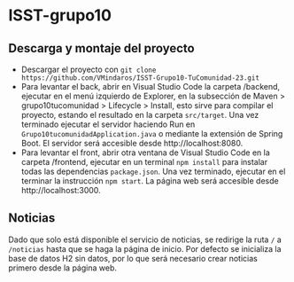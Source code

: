 # ISST-grupo10
## Descarga y montaje del proyecto
- Descargar el proyecto con `git clone https://github.com/VMindaros/ISST-Grupo10-TuComunidad-23.git`
- Para levantar el back, abrir en Visual Studio Code la carpeta /backend, ejecutar en el menú izquierdo de Explorer, en la subsección de Maven >  grupo10tucomunidad > Lifecycle > Install, esto sirve para compilar el proyecto, estando el resultado en la carpeta `src/target`. Una vez terminado ejecutar el servidor haciendo Run en `Grupo10tucomunidadApplication.java` o mediante la extensión de Spring Boot. El servidor será accesible desde http://localhost:8080.
- Para levantar el front, abrir otra ventana de Visual Studio Code en la carpeta /frontend, ejecutar en un terminal `npm install` para instalar todas las dependencias `package.json`. Una vez terminado, ejecutar en el terminar la instrucción `npm start`. La página web será accesible desde http://localhost:3000.

## Noticias
Dado que solo está disponible el servicio de noticias, se redirige la ruta `/` a `/noticias` hasta que se haga la página de inicio. Por defecto se inicializa la base de datos H2 sin datos, por lo que será necesario crear noticias primero desde la página web.